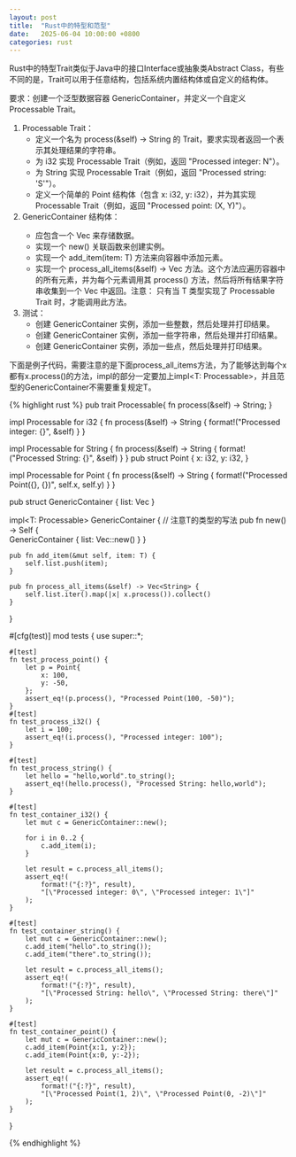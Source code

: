 ```yaml
---
layout: post
title:  "Rust中的特型和范型"
date:   2025-06-04 10:00:00 +0800
categories: rust
---
```


Rust中的特型Trait类似于Java中的接口Interface或抽象类Abstract Class，有些不同的是，Trait可以用于任意结构，包括系统内置结构体或自定义的结构体。

要求：创建一个泛型数据容器 GenericContainer<T>，并定义一个自定义 Processable Trait。

1.  Processable Trait：
    *   定义一个名为 process(&self) -> String 的 Trait，要求实现者返回一个表示其处理结果的字符串。
    *   为 i32 实现 Processable Trait（例如，返回 "Processed integer: N"）。
    *   为 String 实现 Processable Trait（例如，返回 "Processed string: 'S'"）。
    *   定义一个简单的 Point 结构体（包含 x: i32, y: i32），并为其实现 Processable Trait（例如，返回 "Processed point: (X, Y)"）。
2.  GenericContainer<T> 结构体：
    *   应包含一个 Vec<T> 来存储数据。
    *   实现一个 new() 关联函数来创建实例。
    *   实现一个 add_item(item: T) 方法来向容器中添加元素。
    *   实现一个 process_all_items(&self) -> Vec<String> 方法。这个方法应遍历容器中的所有元素，并为每个元素调用其 process() 方法，然后将所有结果字符串收集到一个 Vec<String> 中返回。注意： 只有当 T 类型实现了 Processable Trait 时，才能调用此方法。
3.  测试：
    *   创建 GenericContainer<i32> 实例，添加一些整数，然后处理并打印结果。
    *   创建 GenericContainer<String> 实例，添加一些字符串，然后处理并打印结果。
    *   创建 GenericContainer<Point> 实例，添加一些点，然后处理并打印结果。

下面是例子代码，需要注意的是下面process_all_items方法，为了能够达到每个x都有x.process()的方法，impl<T>的部分一定要加上impl<T: Processable>，并且范型的GenericContainer<T>不需要重复规定T。

{% highlight rust %}
pub trait Processable{
    fn process(&self) -> String; 
}

impl Processable for i32 {
    fn process(&self) -> String {
        format!("Processed integer: {}", &self)
    }
}

impl Processable for String {
    fn process(&self) -> String {
        format!("Processed String: {}", &self)
    }
}
pub struct Point {
    x: i32, 
    y: i32, 
}

impl Processable for Point {
    fn process(&self) -> String {
        format!("Processed Point({}, {})", self.x, self.y)
    }
}

pub struct GenericContainer<T> {
    list: Vec<T>
}

impl<T: Processable> GenericContainer<T> {      // 注意T的类型的写法
    pub fn new() -> Self {                      
        GenericContainer { list: Vec::new() }
    }

    pub fn add_item(&mut self, item: T) {
        self.list.push(item);
    }

    pub fn process_all_items(&self) -> Vec<String> {
        self.list.iter().map(|x| x.process()).collect() 
    }
}

#[cfg(test)]
mod tests {
    use super::*; 

    #[test]
    fn test_process_point() {
        let p = Point{
            x: 100,
            y: -50, 
        };         
        assert_eq!(p.process(), "Processed Point(100, -50)");
    }
    #[test]
    fn test_process_i32() {
        let i = 100;      
        assert_eq!(i.process(), "Processed integer: 100");
    }

    #[test]
    fn test_process_string() {
        let hello = "hello,world".to_string(); 
        assert_eq!(hello.process(), "Processed String: hello,world");
    }

    #[test]
    fn test_container_i32() {
        let mut c = GenericContainer::new(); 

        for i in 0..2 {
            c.add_item(i);
        }

        let result = c.process_all_items(); 
        assert_eq!(
            format!("{:?}", result), 
            "[\"Processed integer: 0\", \"Processed integer: 1\"]"
        ); 
    }

    #[test]
    fn test_container_string() {
        let mut c = GenericContainer::new(); 
        c.add_item("hello".to_string());
        c.add_item("there".to_string());

        let result = c.process_all_items(); 
        assert_eq!(
            format!("{:?}", result), 
            "[\"Processed String: hello\", \"Processed String: there\"]"
        ); 
    }

    #[test]
    fn test_container_point() {
        let mut c = GenericContainer::new(); 
        c.add_item(Point{x:1, y:2});
        c.add_item(Point{x:0, y:-2});
        
        let result = c.process_all_items(); 
        assert_eq!(
            format!("{:?}", result), 
            "[\"Processed Point(1, 2)\", \"Processed Point(0, -2)\"]"
        ); 
    }
}

{% endhighlight %}
   